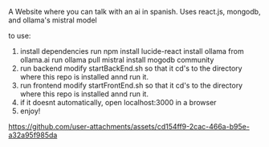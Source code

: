 A Website where you can talk with an ai in spanish.
Uses react.js, mongodb, and ollama's mistral model

to use:
1. install dependencies
run npm install lucide-react
install ollama from ollama.ai
run ollama pull mistral
install mogodb community
3. run backend
modify startBackEnd.sh so that it cd's to the directory where this repo is installed annd run it.
4. run frontend
modify startFrontEnd.sh so that it cd's to the directory where this repo is installed annd run it.
5. if it doesnt automatically, open localhost:3000 in a browser
6. enjoy!

https://github.com/user-attachments/assets/cd154ff9-2cac-466a-b95e-a32a95f985da






